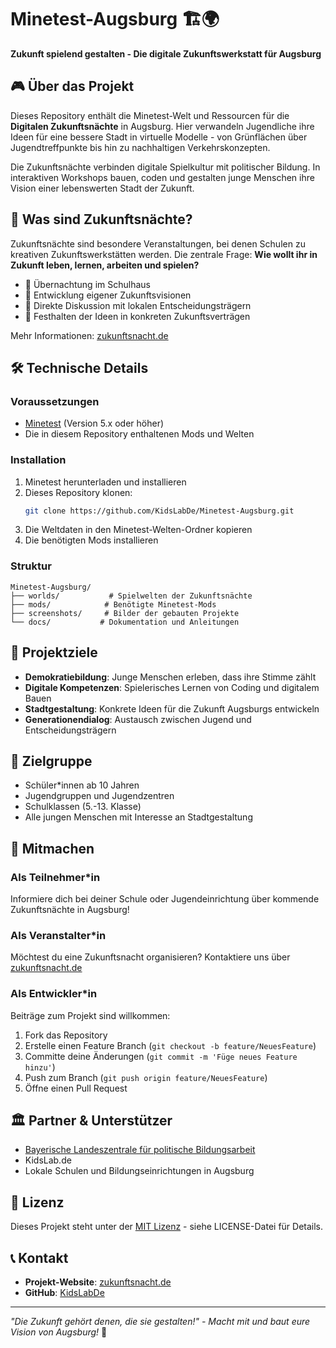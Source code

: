 # Minetest-Augsburg 🏗️🌍

**Zukunft spielend gestalten - Die digitale Zukunftswerkstatt für Augsburg**

## 🎮 Über das Projekt

Dieses Repository enthält die Minetest-Welt und Ressourcen für die **Digitalen Zukunftsnächte** in Augsburg. Hier verwandeln Jugendliche ihre Ideen für eine bessere Stadt in virtuelle Modelle - von Grünflächen über Jugendtreffpunkte bis hin zu nachhaltigen Verkehrskonzepten.

Die Zukunftsnächte verbinden digitale Spielkultur mit politischer Bildung. In interaktiven Workshops bauen, coden und gestalten junge Menschen ihre Vision einer lebenswerten Stadt der Zukunft.

## 🌟 Was sind Zukunftsnächte?

Zukunftsnächte sind besondere Veranstaltungen, bei denen Schulen zu kreativen Zukunftswerkstätten werden. Die zentrale Frage: **Wie wollt ihr in Zukunft leben, lernen, arbeiten und spielen?**

- 🏫 Übernachtung im Schulhaus
- 🎯 Entwicklung eigener Zukunftsvisionen
- 💬 Direkte Diskussion mit lokalen Entscheidungsträgern
- 📜 Festhalten der Ideen in konkreten Zukunftsverträgen

Mehr Informationen: [zukunftsnacht.de](https://zukunftsnacht.de/)

## 🛠️ Technische Details

### Voraussetzungen

- [Minetest](https://www.minetest.net/) (Version 5.x oder höher)
- Die in diesem Repository enthaltenen Mods und Welten

### Installation

1. Minetest herunterladen und installieren
2. Dieses Repository klonen:
   ```bash
   git clone https://github.com/KidsLabDe/Minetest-Augsburg.git
   ```
3. Die Weltdaten in den Minetest-Welten-Ordner kopieren
4. Die benötigten Mods installieren

### Struktur

```
Minetest-Augsburg/
├── worlds/           # Spielwelten der Zukunftsnächte
├── mods/            # Benötigte Minetest-Mods
├── screenshots/     # Bilder der gebauten Projekte
└── docs/           # Dokumentation und Anleitungen
```

## 🎯 Projektziele

- **Demokratiebildung**: Junge Menschen erleben, dass ihre Stimme zählt
- **Digitale Kompetenzen**: Spielerisches Lernen von Coding und digitalem Bauen
- **Stadtgestaltung**: Konkrete Ideen für die Zukunft Augsburgs entwickeln
- **Generationendialog**: Austausch zwischen Jugend und Entscheidungsträgern

## 👥 Zielgruppe

- Schüler*innen ab 10 Jahren
- Jugendgruppen und Jugendzentren
- Schulklassen (5.-13. Klasse)
- Alle jungen Menschen mit Interesse an Stadtgestaltung

## 🤝 Mitmachen

### Als Teilnehmer*in

Informiere dich bei deiner Schule oder Jugendeinrichtung über kommende Zukunftsnächte in Augsburg!

### Als Veranstalter*in

Möchtest du eine Zukunftsnacht organisieren? Kontaktiere uns über [zukunftsnacht.de](https://zukunftsnacht.de/)

### Als Entwickler*in

Beiträge zum Projekt sind willkommen:

1. Fork das Repository
2. Erstelle einen Feature Branch (`git checkout -b feature/NeuesFeature`)
3. Committe deine Änderungen (`git commit -m 'Füge neues Feature hinzu'`)
4. Push zum Branch (`git push origin feature/NeuesFeature`)
5. Öffne einen Pull Request


## 🏛️ Partner & Unterstützer

- [Bayerische Landeszentrale für politische Bildungsarbeit](https://www.blz.bayern.de/)
- KidsLab.de
- Lokale Schulen und Bildungseinrichtungen in Augsburg

## 📄 Lizenz

Dieses Projekt steht unter der [MIT Lizenz](LICENSE) - siehe LICENSE-Datei für Details.

## 📞 Kontakt

- **Projekt-Website**: [zukunftsnacht.de](https://zukunftsnacht.de/)
- **GitHub**: [KidsLabDe](https://github.com/KidsLabDe)

---

*"Die Zukunft gehört denen, die sie gestalten!" - Macht mit und baut eure Vision von Augsburg!* 🚀
